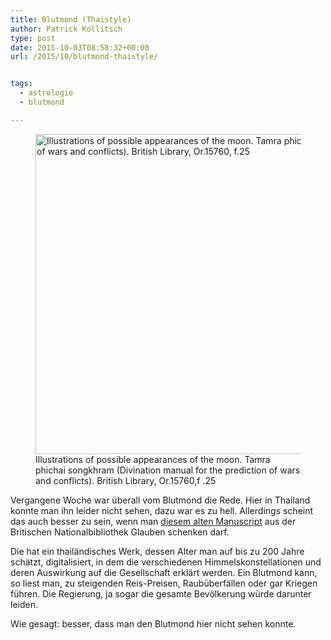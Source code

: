 ```yaml
---
title: Blutmond (Thaistyle)
author: Patrick Kollitsch
type: post
date: 2015-10-03T08:58:32+00:00
url: /2015/10/blutmond-thaistyle/


tags:
  - astrologie
  - blutmond

---
```

<figure><img src="https://assets.samui-samui.de/2015/10/4513/blutmond-in-thai-forschers-manuskript-1800-bis-1880-774x512.jpg" alt="Illustrations of possible appearances of the moon. Tamra phichai songkhram (Divination manual for the prediction of wars and conflicts). British Library, Or.15760, f.25" width="774" height="512" class="img-responsive" /><figcaption>Illustrations of possible appearances of the moon. Tamra phichai songkhram (Divination manual for the prediction of wars and conflicts). British Library, Or.15760,f .25</figcaption></figure> 

Vergangene Woche war &uuml;berall vom Blutmond die Rede. Hier in Thailand konnte man ihn leider nicht sehen, dazu war es zu hell. Allerdings scheint das auch besser zu sein, wenn man [diesem alten Manuscript][1] aus der Britischen Nationalbibliothek Glauben schenken darf. 

Die hat ein thail&auml;ndisches Werk, dessen Alter man auf bis zu 200 Jahre sch&auml;tzt, digitalisiert, in dem die verschiedenen Himmelskonstellationen und deren Auswirkung auf die Gesellschaft erkl&auml;rt werden. Ein Blutmond kann, so liest man, zu steigenden Reis-Preisen, Raub&uuml;berf&auml;llen oder gar Kriegen f&uuml;hren. Die Regierung, ja sogar die gesamte Bev&ouml;lkerung w&uuml;rde darunter leiden. 

Wie gesagt: besser, dass man den Blutmond hier nicht sehen konnte.

 [1]: http://www.bl.uk/manuscripts/Viewer.aspx?ref=or_15760_f025r